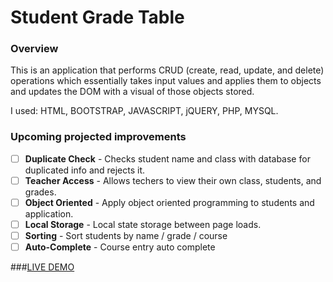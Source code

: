 # Student Grade Table

### Overview

This is an application that performs CRUD (create, read, update, and delete) operations which essentially takes input values and applies them to objects and updates the DOM with a visual of those objects stored.

I used: HTML, BOOTSTRAP, JAVASCRIPT, jQUERY, PHP, MYSQL. 

### Upcoming projected improvements
- [ ] **Duplicate Check** - Checks student name and class with database for duplicated info and rejects it.
- [ ] **Teacher Access** - Allows techers to view their own class, students, and grades.
- [ ] **Object Oriented** - Apply object oriented programming to students and application.
- [ ] **Local Storage** - Local state storage between page loads.
- [ ] **Sorting** - Sort students by name / grade / course
- [ ] **Auto-Complete** - Course entry auto complete

###[LIVE DEMO](http://jeesookim.com/app_sgt/)
